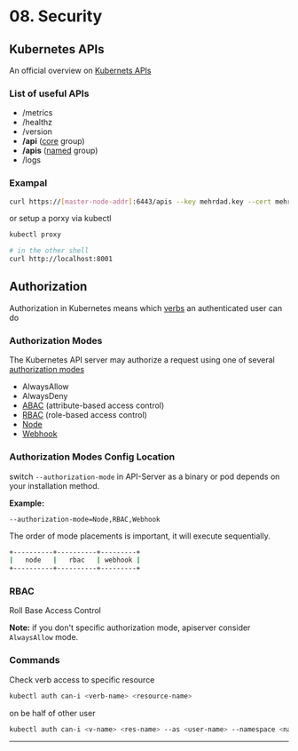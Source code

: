 # 08. Security

## Kubernetes APIs

An official overview on [Kubernets APIs]

### List of useful APIs

- /metrics
- /healthz
- /version
- **/api** ([core] group)
- **/apis** ([named] group)
- /logs

### Exampal

```bash
curl https://[master-node-addr]:6443/apis --key mehrdad.key --cert mehrdad.crt --cacert ca.crt
```

or setup a porxy via kubectl

```bash
kubectl proxy

# in the other shell
curl http://localhost:8001
```

## Authorization

Authorization in Kubernetes means which [verbs] an authenticated user can do

### Authorization Modes

The Kubernetes API server may authorize a request using one of several [authorization modes]

- AlwaysAllow
- AlwaysDeny
- [ABAC] (attribute-based access control)
- [RBAC] (role-based access control)
- [Node]
- [Webhook]

### Authorization Modes Config Location

switch `--authorization-mode` in API-Server as a binary or pod depends on your installation method.

**Example:**

`--authorization-mode=Node,RBAC,Webhook`

The order of mode placements is important, it will execute sequentially.

```bash
+----------+----------+---------+
|   node   |   rbac   | webhook |
+----------+----------+---------+
```

### RBAC

Roll Base Access Control

**Note:** if you don't specific authorization mode, apiserver consider `AlwaysAllow` mode.

### Commands

Check verb access to specific resource

```bash
kubectl auth can-i <verb-name> <resource-name>
```

on be half of other user

```bash
kubectl auth can-i <v-name> <res-name> --as <user-name> --namespace <namespace-name>
```

---

<!-- links -->
[Kubernets APIs]: https://kubernetes.io/docs/reference/generated/kubernetes-api/v1.30/
[core]: ../kubernetes_in_picture.md#api-core-group
[named]: ../kubernetes_in_picture.md#apis-named-group
[verbs]: https://kubernetes.io/docs/reference/access-authn-authz/authorization/
[authorization modes]: https://kubernetes.io/docs/reference/access-authn-authz/authorization/#authorization-modules
[Node]: https://kubernetes.io/docs/reference/access-authn-authz/node/
[ABAC]: https://kubernetes.io/docs/reference/access-authn-authz/abac/
[RBAC]: https://kubernetes.io/docs/reference/access-authn-authz/rbac/
[Webhook]: https://kubernetes.io/docs/reference/access-authn-authz/webhook/
